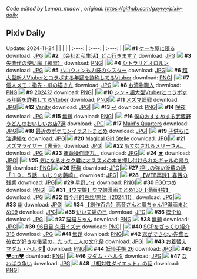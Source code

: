*Code edited by Lemon_miaow , original: https://github.com/gxywy/pixiv-daily*
## Pixiv Daily 
Update: 2024-11-24
|      |      |      |
| :----: | :----: | :----: |
|![](https://pximg.lemonmiaow.xyz/c/240x480/img-master/img/2024/11/22/07/30/02/124519080_p0_master1200.jpg) **#1** [ケーキ屋に限る](https://www.pixiv.net/artworks/124519080) download: [JPG](https://pximg.lemonmiaow.xyz/img-original/img/2024/11/22/07/30/02/124519080_p0.jpg)|![](https://pximg.lemonmiaow.xyz/c/240x480/img-master/img/2024/11/22/12/00/10/124522473_p0_master1200.jpg) **#2** [【会社と私生活】どこ行きます？](https://www.pixiv.net/artworks/124522473) download: [JPG](https://pximg.lemonmiaow.xyz/img-original/img/2024/11/22/12/00/10/124522473_p0.jpg)|![](https://pximg.lemonmiaow.xyz/c/240x480/img-master/img/2024/11/23/10/48/03/124550871_p0_master1200.jpg) **#3** [失敗作の使い魔【練習】](https://www.pixiv.net/artworks/124550871) download: [PNG](https://pximg.lemonmiaow.xyz/img-original/img/2024/11/23/10/48/03/124550871_p0.png)|
|![](https://pximg.lemonmiaow.xyz/c/240x480/img-master/img/2024/11/22/00/33/54/124513315_p0_master1200.jpg) **#4** [シトラリとオロルン](https://www.pixiv.net/artworks/124513315) download: [JPG](https://pximg.lemonmiaow.xyz/img-original/img/2024/11/22/00/33/54/124513315_p0.jpg)|![](https://pximg.lemonmiaow.xyz/c/240x480/img-master/img/2024/11/22/19/15/45/124530429_p0_master1200.jpg) **#5** [ハロウィンも力技のシスター](https://www.pixiv.net/artworks/124530429) download: [JPG](https://pximg.lemonmiaow.xyz/img-original/img/2024/11/22/19/15/45/124530429_p0.jpg)|![](https://pximg.lemonmiaow.xyz/c/240x480/img-master/img/2024/11/22/20/21/39/124532397_p0_master1200.jpg) **#6** [超大型新人Vtuberとコラボする年齢を詐称してるVtuber](https://www.pixiv.net/artworks/124532397) download: [PNG](https://pximg.lemonmiaow.xyz/img-original/img/2024/11/22/20/21/39/124532397_p0.png)|
|![](https://pximg.lemonmiaow.xyz/c/240x480/img-master/img/2024/11/23/06/00/05/124546673_p0_master1200.jpg) **#7** [個人メモ：指先・爪の描き方](https://www.pixiv.net/artworks/124546673) download: [JPG](https://pximg.lemonmiaow.xyz/img-original/img/2024/11/23/06/00/05/124546673_p0.jpg)|![](https://pximg.lemonmiaow.xyz/c/240x480/img-master/img/2024/11/22/20/30/01/124532636_p0_master1200.jpg) **#8** [お漬物職人](https://www.pixiv.net/artworks/124532636) download: [PNG](https://pximg.lemonmiaow.xyz/img-original/img/2024/11/22/20/30/01/124532636_p0.png)|![](https://pximg.lemonmiaow.xyz/c/240x480/img-master/img/2024/11/22/00/03/31/124512252_p0_master1200.jpg) **#9** [2024♡](https://www.pixiv.net/artworks/124512252) download: [PNG](https://pximg.lemonmiaow.xyz/img-original/img/2024/11/22/00/03/31/124512252_p0.png)|
|![](https://pximg.lemonmiaow.xyz/c/240x480/img-master/img/2024/11/23/20/08/35/124563872_p0_master1200.jpg) **#10** [シン・超大型Vtuberとコラボする年齢を詐称してるVtuber](https://www.pixiv.net/artworks/124563872) download: [PNG](https://pximg.lemonmiaow.xyz/img-original/img/2024/11/23/20/08/35/124563872_p0.png)|![](https://pximg.lemonmiaow.xyz/c/240x480/img-master/img/2024/11/22/18/14/10/124528692_p0_master1200.jpg) **#11** [メズマ廻戦](https://www.pixiv.net/artworks/124528692) download: [JPG](https://pximg.lemonmiaow.xyz/img-original/img/2024/11/22/18/14/10/124528692_p0.jpg)|![](https://pximg.lemonmiaow.xyz/c/240x480/img-master/img/2024/11/22/00/00/04/124511819_p0_master1200.jpg) **#12** [Vanity](https://www.pixiv.net/artworks/124511819) download: [JPG](https://pximg.lemonmiaow.xyz/img-original/img/2024/11/22/00/00/04/124511819_p0.jpg)|
|![](https://pximg.lemonmiaow.xyz/c/240x480/img-master/img/2024/11/22/21/06/16/124533837_p0_master1200.jpg) **#13** [🗝️](https://www.pixiv.net/artworks/124533837) download: [PNG](https://pximg.lemonmiaow.xyz/img-original/img/2024/11/22/21/06/16/124533837_p0.png)|![](https://pximg.lemonmiaow.xyz/c/240x480/img-master/img/2024/11/22/01/35/38/124514761_p0_master1200.jpg) **#14** [咲夜](https://www.pixiv.net/artworks/124514761) download: [JPG](https://pximg.lemonmiaow.xyz/img-original/img/2024/11/22/01/35/38/124514761_p0.jpg)|![](https://pximg.lemonmiaow.xyz/c/240x480/img-master/img/2024/11/22/10/23/44/124521201_p0_master1200.jpg) **#15** [無題](https://www.pixiv.net/artworks/124521201) download: [PNG](https://pximg.lemonmiaow.xyz/img-original/img/2024/11/22/10/23/44/124521201_p0.png)|
|![](https://pximg.lemonmiaow.xyz/c/240x480/img-master/img/2024/11/22/12/01/40/124522568_p0_master1200.jpg) **#16** [僕のおすすめする武蔵野うどんのおいしいお店7選](https://www.pixiv.net/artworks/124522568) download: [JPG](https://pximg.lemonmiaow.xyz/img-original/img/2024/11/22/12/01/40/124522568_p0.jpg)|![](https://pximg.lemonmiaow.xyz/c/240x480/img-master/img/2024/11/22/12/25/56/124522898_p0_master1200.jpg) **#17** [Maid's Quarters](https://www.pixiv.net/artworks/124522898) download: [JPG](https://pximg.lemonmiaow.xyz/img-original/img/2024/11/22/12/25/56/124522898_p0.jpg)|![](https://pximg.lemonmiaow.xyz/c/240x480/img-master/img/2024/11/22/02/01/24/124515279_p0_master1200.jpg) **#18** [最近のポケモンイラストまとめ](https://www.pixiv.net/artworks/124515279) download: [JPG](https://pximg.lemonmiaow.xyz/img-original/img/2024/11/22/02/01/24/124515279_p0.jpg)|
|![](https://pximg.lemonmiaow.xyz/c/240x480/img-master/img/2024/11/22/07/06/08/124518826_p0_master1200.jpg) **#19** [子供らに注連縄を](https://www.pixiv.net/artworks/124518826) download: [JPG](https://pximg.lemonmiaow.xyz/img-original/img/2024/11/22/07/06/08/124518826_p0.jpg)|![](https://pximg.lemonmiaow.xyz/c/240x480/img-master/img/2024/11/22/07/18/01/124518971_p0_master1200.jpg) **#20** [Magical Girl Stelle](https://www.pixiv.net/artworks/124518971) download: [JPG](https://pximg.lemonmiaow.xyz/img-original/img/2024/11/22/07/18/01/124518971_p0.jpg)|![](https://pximg.lemonmiaow.xyz/c/240x480/img-master/img/2024/11/22/18/32/39/124529182_p0_master1200.jpg) **#21** [メズマライザー《裏表》](https://www.pixiv.net/artworks/124529182) download: [JPG](https://pximg.lemonmiaow.xyz/img-original/img/2024/11/22/18/32/39/124529182_p0.jpg)|
|![](https://pximg.lemonmiaow.xyz/c/240x480/img-master/img/2024/11/22/06/53/20/124518597_p0_master1200.jpg) **#22** [もてなされるメリーさん。](https://www.pixiv.net/artworks/124518597) download: [JPG](https://pximg.lemonmiaow.xyz/img-original/img/2024/11/22/06/53/20/124518597_p0.jpg)|![](https://pximg.lemonmiaow.xyz/c/240x480/img-master/img/2024/11/23/05/03/59/124546079_p0_master1200.jpg) **#23** [運命操作能力。](https://www.pixiv.net/artworks/124546079) download: [JPG](https://pximg.lemonmiaow.xyz/img-original/img/2024/11/23/05/03/59/124546079_p0.jpg)|![](https://pximg.lemonmiaow.xyz/c/240x480/img-master/img/2024/11/22/18/35/19/124529254_p0_master1200.jpg) **#24** [★](https://www.pixiv.net/artworks/124529254) download: [JPG](https://pximg.lemonmiaow.xyz/img-original/img/2024/11/22/18/35/19/124529254_p0.jpg)|
|![](https://pximg.lemonmiaow.xyz/c/240x480/img-master/img/2024/11/22/20/25/14/124532497_p0_master1200.jpg) **#25** [気になるオタク君にオススメの本を押し付けられたギャルの帰り道](https://www.pixiv.net/artworks/124532497) download: [PNG](https://pximg.lemonmiaow.xyz/img-original/img/2024/11/22/20/25/14/124532497_p0.png)|![](https://pximg.lemonmiaow.xyz/c/240x480/img-master/img/2024/11/22/18/00/17/124528234_p0_master1200.jpg) **#26** [阮梅](https://www.pixiv.net/artworks/124528234) download: [JPG](https://pximg.lemonmiaow.xyz/img-original/img/2024/11/22/18/00/17/124528234_p0.jpg)|![](https://pximg.lemonmiaow.xyz/c/240x480/img-master/img/2024/11/23/00/02/06/124540126_p0_master1200.jpg) **#27** [押しの強い後輩の話「１０．５話　いじりの藤崎」](https://www.pixiv.net/artworks/124540126) download: [JPG](https://pximg.lemonmiaow.xyz/img-original/img/2024/11/23/00/02/06/124540126_p0.jpg)|
|![](https://pximg.lemonmiaow.xyz/c/240x480/img-master/img/2024/11/23/19/41/49/124562981_p0_master1200.jpg) **#28** [【WEB再録】春茜の残響](https://www.pixiv.net/artworks/124562981) download: [JPG](https://pximg.lemonmiaow.xyz/img-original/img/2024/11/23/19/41/49/124562981_p0.jpg)|![](https://pximg.lemonmiaow.xyz/c/240x480/img-master/img/2024/11/22/00/00/36/124511978_p0_master1200.jpg) **#29** [星野アイ](https://www.pixiv.net/artworks/124511978) download: [PNG](https://pximg.lemonmiaow.xyz/img-original/img/2024/11/22/00/00/36/124511978_p0.png)|![](https://pximg.lemonmiaow.xyz/c/240x480/img-master/img/2024/11/22/00/02/15/124512166_p0_master1200.jpg) **#30** [FGOつめ](https://www.pixiv.net/artworks/124512166) download: [PNG](https://pximg.lemonmiaow.xyz/img-original/img/2024/11/22/00/02/15/124512166_p0.png)|
|![](https://pximg.lemonmiaow.xyz/c/240x480/img-master/img/2024/11/22/00/00/52/124512031_p0_master1200.jpg) **#31** [【ウマ娘】ウマ娘漫画まとめ130【漫画4枚】](https://www.pixiv.net/artworks/124512031) download: [JPG](https://pximg.lemonmiaow.xyz/img-original/img/2024/11/22/00/00/52/124512031_p0.jpg)|![](https://pximg.lemonmiaow.xyz/c/240x480/img-master/img/2024/11/22/15/50/58/124525710_p0_master1200.jpg) **#32** [每个月的白丝/黑丝（2024.11）](https://www.pixiv.net/artworks/124525710) download: [JPG](https://pximg.lemonmiaow.xyz/img-original/img/2024/11/22/15/50/58/124525710_p0.jpg)|![](https://pximg.lemonmiaow.xyz/c/240x480/img-master/img/2024/11/23/00/01/03/124540013_p0_master1200.jpg) **#33** [幽](https://www.pixiv.net/artworks/124540013) download: [JPG](https://pximg.lemonmiaow.xyz/img-original/img/2024/11/23/00/01/03/124540013_p0.jpg)|
|![](https://pximg.lemonmiaow.xyz/c/240x480/img-master/img/2024/11/23/00/03/24/124540220_p0_master1200.jpg) **#34** [【創作百合】高音さんと嵐ちゃん1P漫画まとめ99](https://www.pixiv.net/artworks/124540220) download: [JPG](https://pximg.lemonmiaow.xyz/img-original/img/2024/11/23/00/03/24/124540220_p0.jpg)|![](https://pximg.lemonmiaow.xyz/c/240x480/img-master/img/2024/11/22/15/11/50/124525116_p0_master1200.jpg) **#35** [いい夫婦の日](https://www.pixiv.net/artworks/124525116) download: [JPG](https://pximg.lemonmiaow.xyz/img-original/img/2024/11/22/15/11/50/124525116_p0.jpg)|![](https://pximg.lemonmiaow.xyz/c/240x480/img-master/img/2024/11/22/22/48/22/124537295_p0_master1200.jpg) **#36** [摸个鱼](https://www.pixiv.net/artworks/124537295) download: [JPG](https://pximg.lemonmiaow.xyz/img-original/img/2024/11/22/22/48/22/124537295_p0.jpg)|
|![](https://pximg.lemonmiaow.xyz/c/240x480/img-master/img/2024/11/23/00/05/40/124540364_p0_master1200.jpg) **#37** [猫猫ちゃん](https://www.pixiv.net/artworks/124540364) download: [PNG](https://pximg.lemonmiaow.xyz/img-original/img/2024/11/23/00/05/40/124540364_p0.png)|![](https://pximg.lemonmiaow.xyz/c/240x480/img-master/img/2024/11/23/02/07/06/124543726_p0_master1200.jpg) **#38** [無題](https://www.pixiv.net/artworks/124543726) download: [JPG](https://pximg.lemonmiaow.xyz/img-original/img/2024/11/23/02/07/06/124543726_p0.jpg)|![](https://pximg.lemonmiaow.xyz/c/240x480/img-master/img/2024/11/23/01/14/46/124542579_p0_master1200.jpg) **#39** [96日目 久田イズナ](https://www.pixiv.net/artworks/124542579) download: [PNG](https://pximg.lemonmiaow.xyz/img-original/img/2024/11/23/01/14/46/124542579_p0.png)|
|![](https://pximg.lemonmiaow.xyz/c/240x480/img-master/img/2024/11/23/21/00/27/124565570_p0_master1200.jpg) **#40** [SCPをざっくり紹介318](https://www.pixiv.net/artworks/124565570) download: [JPG](https://pximg.lemonmiaow.xyz/img-original/img/2024/11/23/21/00/27/124565570_p0.jpg)|![](https://pximg.lemonmiaow.xyz/c/240x480/img-master/img/2024/11/22/01/10/29/124514222_p0_master1200.jpg) **#41** [無題](https://www.pixiv.net/artworks/124514222) download: [PNG](https://pximg.lemonmiaow.xyz/img-original/img/2024/11/22/01/10/29/124514222_p0.png)|![](https://pximg.lemonmiaow.xyz/c/240x480/img-master/img/2024/11/23/19/01/17/124561890_p0_master1200.jpg) **#42** [恋ができない先輩と彼女が好きな後輩の、たった二人の文化祭](https://www.pixiv.net/artworks/124561890) download: [JPG](https://pximg.lemonmiaow.xyz/img-original/img/2024/11/23/19/01/17/124561890_p0.jpg)|
|![](https://pximg.lemonmiaow.xyz/c/240x480/img-master/img/2024/11/23/20/32/55/124564642_p0_master1200.jpg) **#43** [お着替えマダム・ヘルタ📖](https://www.pixiv.net/artworks/124564642) download: [PNG](https://pximg.lemonmiaow.xyz/img-original/img/2024/11/23/20/32/55/124564642_p0.png)|![](https://pximg.lemonmiaow.xyz/c/240x480/img-master/img/2024/11/23/00/03/29/124540225_p0_master1200.jpg) **#44** [妖怪手帳 26](https://www.pixiv.net/artworks/124540225) download: [JPG](https://pximg.lemonmiaow.xyz/img-original/img/2024/11/23/00/03/29/124540225_p0.jpg)|![](https://pximg.lemonmiaow.xyz/c/240x480/img-master/img/2024/11/22/20/46/08/124533122_p0_master1200.jpg) **#45** [❤️cm❤️](https://www.pixiv.net/artworks/124533122) download: [PNG](https://pximg.lemonmiaow.xyz/img-original/img/2024/11/22/20/46/08/124533122_p0.png)|
|![](https://pximg.lemonmiaow.xyz/c/240x480/img-master/img/2024/11/23/04/27/52/124545711_p0_master1200.jpg) **#46** [マダム・ヘルタ](https://www.pixiv.net/artworks/124545711) download: [JPG](https://pximg.lemonmiaow.xyz/img-original/img/2024/11/23/04/27/52/124545711_p0.jpg)|![](https://pximg.lemonmiaow.xyz/c/240x480/img-master/img/2024/11/23/16/42/28/124558006_p0_master1200.jpg) **#47** [なわばり争い](https://www.pixiv.net/artworks/124558006) download: [JPG](https://pximg.lemonmiaow.xyz/img-original/img/2024/11/23/16/42/28/124558006_p0.jpg)|![](https://pximg.lemonmiaow.xyz/c/240x480/img-master/img/2024/11/22/20/21/20/124532388_p0_master1200.jpg) **#48** [「相対性ダイエット」の話](https://www.pixiv.net/artworks/124532388) download: [PNG](https://pximg.lemonmiaow.xyz/img-original/img/2024/11/22/20/21/20/124532388_p0.png)|
